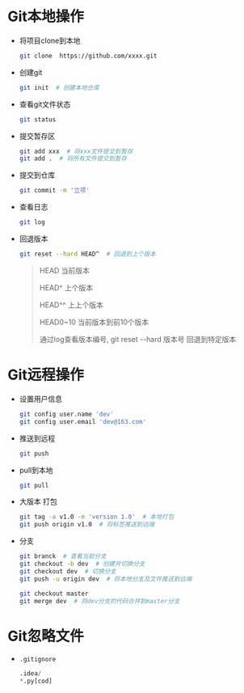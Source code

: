 # Git本地操作

- 将项目clone到本地

  ```bash
  git clone  https://github.com/xxxx.git
  ```

- 创建git

  ```bash
  git init  # 创建本地仓库
  ```

- 查看git文件状态

  ```bash
  git status
  ```

- 提交暂存区

  ```bash
  git add xxx  # 将xxx文件提交到暂存
  git add .  # 将所有文件提交到暂存
  ```

- 提交到仓库

  ```bash
  git commit -m '立项'
  ```

- 查看日志

  ```bash
  git log
  ```

- 回退版本

  ```bash
  git reset --hard HEAD^  # 回退到上个版本
  ```

  > HEAD 当前版本
  >
  > HEAD^  上个版本
  >
  > HEAD^^  上上个版本
  >
  > HEAD0~10 当前版本到前10个版本
  >
  > 通过log查看版本编号, git reset --hard 版本号 回退到特定版本



# Git远程操作

- 设置用户信息

  ```bash
  git config user.name 'dev'
  git config user.email 'dev@163.com'
  
  ```

- 推送到远程

  ```bash
  git push
  ```

- pull到本地

  ```bash
  git pull
  ```

- 大版本 打包

  ```bash
  git tag -a v1.0 -m 'version 1.0'  # 本地打包
  git push origin v1.0  # 将标签推送到远端
  ```

- 分支

  ```bash
  git branck  # 查看当前分支
  git checkout -b dev  # 创建并切换分支
  git checkout dev  # 切换分支
  git push -u origin dev  # 将本地分支及文件推送到远端
  
  git checkout master
  git merge dev  # 将dev分支的代码合并到master分支
  ```

  

# Git忽略文件

- `.gitignore`

  ```python
  .idea/
  *.py[cod]
  ```

  
